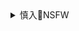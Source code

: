 <details><summary>慎入🔞NSFW</summary>

Not Safe For Work
![](https://upload.wikimedia.org/wikipedia/commons/thumb/d/d3/Biohazard_Symbol_Specification.png/210px-Biohazard_Symbol_Specification.png)

<details><summary><b>风险自理Use At Your Own Risk🈲</summary>

###

![]()
![]()
![]()

### HuaYang花漾] Vol.072 御姐女神@Egg_尤妮丝性感写真
https://www.meitulu.com/item/15867.html
![](https://img.gzhuibei.com/images/img/15867/1.jpg)
![](https://img.gzhuibei.com/images/img/15867/4.jpg)
![](https://img.gzhuibei.com/images/img/15867/6.jpg)
![](https://img.gzhuibei.com/images/img/15867/7.jpg)
![](https://img.gzhuibei.com/images/img/15867/8.jpg)
![](https://img.gzhuibei.com/images/img/15867/9.jpg)
![](https://img.gzhuibei.com/images/img/15867/10.jpg)
![](https://img.gzhuibei.com/images/img/15867/11.jpg)
![](https://img.gzhuibei.com/images/img/15867/12.jpg)
![](https://img.gzhuibei.com/images/img/15867/21.jpg)
![](https://img.gzhuibei.com/images/img/15867/22.jpg)
![](https://img.gzhuibei.com/images/img/15867/23.jpg)
![](https://img.gzhuibei.com/images/img/15867/25.jpg)
![](https://img.gzhuibei.com/images/img/15867/26.jpg)

### YouMi尤蜜荟] Vol.147 Egg-尤妮丝 - 皇帝的新装
https://www.meitulu.com/item/14493.html
![](https://img.gzhuibei.com/images/img/14493/9.jpg)
![](https://img.gzhuibei.com/images/img/14493/10.jpg)
![](https://img.gzhuibei.com/images/img/14493/23.jpg)
![](https://img.gzhuibei.com/images/img/14493/26.jpg)
![](https://img.gzhuibei.com/images/img/14493/28.jpg)
![](https://img.gzhuibei.com/images/img/14493/30.jpg)
![](https://img.gzhuibei.com/images/img/14493/32.jpg)
![](https://img.gzhuibei.com/images/img/14493/39.jpg)
![](https://img.gzhuibei.com/images/img/14493/40.jpg)
![](https://img.gzhuibei.com/images/img/14493/41.jpg)
![](https://img.gzhuibei.com/images/img/14493/42.jpg)

### HuaYang花漾] Vol.054 性感女神@ Egg_尤妮丝黑丝写真
https://www.meitulu.com/item/15350.html
![](https://img.gzhuibei.com/images/img/15350/9.jpg)
![](https://img.gzhuibei.com/images/img/15350/11.jpg)
![](https://img.gzhuibei.com/images/img/15350/22.jpg)
![](https://img.gzhuibei.com/images/img/15350/23.jpg)
![](https://img.gzhuibei.com/images/img/15350/29.jpg)
![](https://img.gzhuibei.com/images/img/15350/30.jpg)
![](https://img.gzhuibei.com/images/img/15350/31.jpg)
![](https://img.gzhuibei.com/images/img/15350/33.jpg)

</details>
</details>
